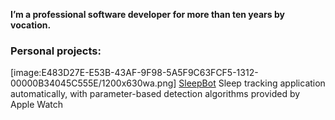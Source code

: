 **I’m a professional software developer for more than ten years by vocation.**

### Personal projects:

[image:E483D27E-E53B-43AF-9F98-5A5F9C63FCF5-1312-00000B34045C555E/1200x630wa.png]
[SleepBot](https://apps.apple.com/us/app/sleepbot/id1202824148)
Sleep tracking application automatically, with parameter-based detection algorithms provided by Apple Watch

